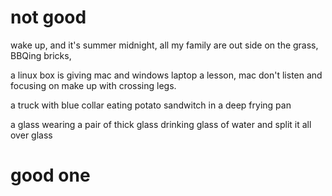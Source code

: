 # not good
 wake up, and it's summer midnight, all my family are out side on the grass, BBQing bricks,

a linux box is giving mac and windows laptop a lesson, mac don't listen and focusing on make up with crossing legs.

a truck with blue collar eating potato sandwitch in a deep frying pan

a glass wearing a pair of thick glass drinking glass of water and split it all over glass

# good one

